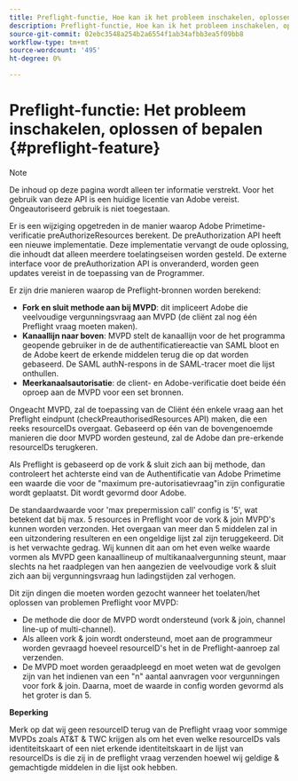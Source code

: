 ```yaml
---
title: Preflight-functie, Hoe kan ik het probleem inschakelen, oplossen of bepalen
description: Preflight-functie, Hoe kan ik het probleem inschakelen, oplossen of bepalen
source-git-commit: 02ebc3548a254b2a6554f1ab34afbb3ea5f09bb8
workflow-type: tm+mt
source-wordcount: '495'
ht-degree: 0%

---
```


# Preflight-functie: Het probleem inschakelen, oplossen of bepalen {#preflight-feature}

>[!NOTE]
>
>De inhoud op deze pagina wordt alleen ter informatie verstrekt. Voor het gebruik van deze API is een huidige licentie van Adobe vereist. Ongeautoriseerd gebruik is niet toegestaan.

Er is een wijziging opgetreden in de manier waarop Adobe Primetime-verificatie preAuthorizeResources berekent. De preAuthorization API heeft een nieuwe implementatie. Deze implementatie vervangt de oude oplossing, die inhoudt dat alleen meerdere toelatingseisen worden gesteld.
De externe interface voor de preAuthorization API is onveranderd, worden geen updates vereist in de toepassing van de Programmer.

Er zijn drie manieren waarop de Preflight-bronnen worden berekend:

* **Fork en sluit methode aan bij MVPD**: dit impliceert Adobe die veelvoudige vergunningsvraag aan MVPD (de cliënt zal nog één Preflight vraag moeten maken).
* **Kanaallijn naar boven**: MVPD stelt de kanaallijn voor de het programma geopende gebruiker in de de authentificatiereactie van SAML bloot en de Adobe keert de erkende middelen terug die op dat worden gebaseerd. De SAML authN-respons in de SAML-tracer moet die lijst onthullen.
* **Meerkanaalsautorisatie**: de client- en Adobe-verificatie doet beide één oproep aan de MVPD voor een set bronnen.

Ongeacht MVPD, zal de toepassing van de Cliënt één enkele vraag aan het Preflight eindpunt (checkPreauthorisedResources API) maken, die een reeks resourceIDs overgaat. Gebaseerd op één van de bovengenoemde manieren die door MVPD worden gesteund, zal de Adobe dan pre-erkende resourceIDs terugkeren.

Als Preflight is gebaseerd op de vork &amp; sluit zich aan bij methode, dan controleert het achterste eind van de Authentificatie van Adobe Primetime een waarde die voor de &quot;maximum pre-autorisatievraag&quot;in zijn configuratie wordt geplaatst. Dit wordt gevormd door Adobe.

De standaardwaarde voor &#39;max prepermission call&#39; config is &#39;5&#39;, wat betekent dat bij max. 5 resources in Preflight voor de vork &amp; join MVPD&#39;s kunnen worden verzonden. Het overgaan van meer dan 5 middelen zal in een uitzondering resulteren en een ongeldige lijst zal zijn teruggekeerd. Dit is het verwachte gedrag. Wij kunnen dit aan om het even welke waarde vormen als MVPD geen kanaallineup of multikanaalvergunning steunt, maar slechts na het raadplegen van hen aangezien de veelvoudige vork &amp; sluit zich aan bij vergunningsvraag hun ladingstijden zal verhogen.

Dit zijn dingen die moeten worden gezocht wanneer het toelaten/het oplossen van problemen Preflight voor MVPD:

* De methode die door de MVPD wordt ondersteund (vork &amp; join, channel line-up of multi-channel).
* Als alleen vork &amp; join wordt ondersteund, moet aan de programmeur worden gevraagd hoeveel resourceID&#39;s het in de Preflight-aanroep zal verzenden.
* De MVPD moet worden geraadpleegd en moet weten wat de gevolgen zijn van het indienen van een &quot;n&quot; aantal aanvragen voor vergunningen voor fork &amp; join. Daarna, moet de waarde in config worden gevormd als het groter is dan 5.

**Beperking**

Merk op dat wij geen resourceID terug van de Preflight vraag voor sommige MVPDs zoals AT&amp;T &amp; TWC krijgen als om het even welke resourceIDs vals identiteitskaart of een niet erkende identiteitskaart in de lijst van resourceIDs is die zij in de preflight vraag verzenden hoewel wij geldige &amp; gemachtigde middelen in die lijst ook hebben.
